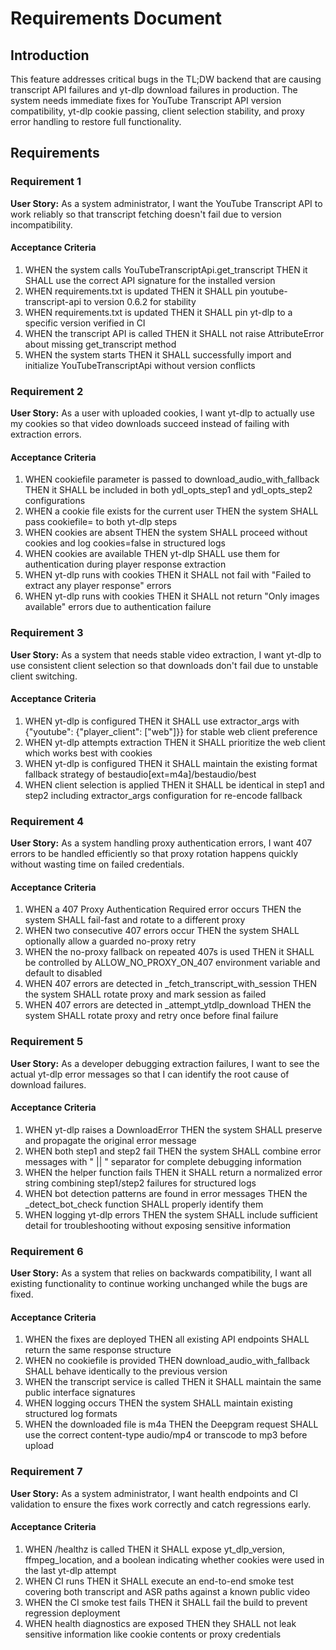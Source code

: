 # Requirements Document

## Introduction

This feature addresses critical bugs in the TL;DW backend that are causing transcript API failures and yt-dlp download failures in production. The system needs immediate fixes for YouTube Transcript API version compatibility, yt-dlp cookie passing, client selection stability, and proxy error handling to restore full functionality.

## Requirements

### Requirement 1

**User Story:** As a system administrator, I want the YouTube Transcript API to work reliably so that transcript fetching doesn't fail due to version incompatibility.

#### Acceptance Criteria

1. WHEN the system calls YouTubeTranscriptApi.get_transcript THEN it SHALL use the correct API signature for the installed version
2. WHEN requirements.txt is updated THEN it SHALL pin youtube-transcript-api to version 0.6.2 for stability
3. WHEN requirements.txt is updated THEN it SHALL pin yt-dlp to a specific version verified in CI
4. WHEN the transcript API is called THEN it SHALL not raise AttributeError about missing get_transcript method
5. WHEN the system starts THEN it SHALL successfully import and initialize YouTubeTranscriptApi without version conflicts

### Requirement 2

**User Story:** As a user with uploaded cookies, I want yt-dlp to actually use my cookies so that video downloads succeed instead of failing with extraction errors.

#### Acceptance Criteria

1. WHEN cookiefile parameter is passed to download_audio_with_fallback THEN it SHALL be included in both ydl_opts_step1 and ydl_opts_step2 configurations
2. WHEN a cookie file exists for the current user THEN the system SHALL pass cookiefile=<path> to both yt-dlp steps
3. WHEN cookies are absent THEN the system SHALL proceed without cookies and log cookies=false in structured logs
4. WHEN cookies are available THEN yt-dlp SHALL use them for authentication during player response extraction
5. WHEN yt-dlp runs with cookies THEN it SHALL not fail with "Failed to extract any player response" errors
6. WHEN yt-dlp runs with cookies THEN it SHALL not return "Only images available" errors due to authentication failure

### Requirement 3

**User Story:** As a system that needs stable video extraction, I want yt-dlp to use consistent client selection so that downloads don't fail due to unstable client switching.

#### Acceptance Criteria

1. WHEN yt-dlp is configured THEN it SHALL use extractor_args with {"youtube": {"player_client": ["web"]}} for stable web client preference
2. WHEN yt-dlp attempts extraction THEN it SHALL prioritize the web client which works best with cookies
3. WHEN yt-dlp is configured THEN it SHALL maintain the existing format fallback strategy of bestaudio[ext=m4a]/bestaudio/best
4. WHEN client selection is applied THEN it SHALL be identical in step1 and step2 including extractor_args configuration for re-encode fallback

### Requirement 4

**User Story:** As a system handling proxy authentication errors, I want 407 errors to be handled efficiently so that proxy rotation happens quickly without wasting time on failed credentials.

#### Acceptance Criteria

1. WHEN a 407 Proxy Authentication Required error occurs THEN the system SHALL fail-fast and rotate to a different proxy
2. WHEN two consecutive 407 errors occur THEN the system SHALL optionally allow a guarded no-proxy retry
3. WHEN the no-proxy fallback on repeated 407s is used THEN it SHALL be controlled by ALLOW_NO_PROXY_ON_407 environment variable and default to disabled
4. WHEN 407 errors are detected in _fetch_transcript_with_session THEN the system SHALL rotate proxy and mark session as failed
5. WHEN 407 errors are detected in _attempt_ytdlp_download THEN the system SHALL rotate proxy and retry once before final failure

### Requirement 5

**User Story:** As a developer debugging extraction failures, I want to see the actual yt-dlp error messages so that I can identify the root cause of download failures.

#### Acceptance Criteria

1. WHEN yt-dlp raises a DownloadError THEN the system SHALL preserve and propagate the original error message
2. WHEN both step1 and step2 fail THEN the system SHALL combine error messages with " || " separator for complete debugging information
3. WHEN the helper function fails THEN it SHALL return a normalized error string combining step1/step2 failures for structured logs
4. WHEN bot detection patterns are found in error messages THEN the _detect_bot_check function SHALL properly identify them
5. WHEN logging yt-dlp errors THEN the system SHALL include sufficient detail for troubleshooting without exposing sensitive information

### Requirement 6

**User Story:** As a system that relies on backwards compatibility, I want all existing functionality to continue working unchanged while the bugs are fixed.

#### Acceptance Criteria

1. WHEN the fixes are deployed THEN all existing API endpoints SHALL return the same response structure
2. WHEN no cookiefile is provided THEN download_audio_with_fallback SHALL behave identically to the previous version
3. WHEN the transcript service is called THEN it SHALL maintain the same public interface signatures
4. WHEN logging occurs THEN the system SHALL maintain existing structured log formats
5. WHEN the downloaded file is m4a THEN the Deepgram request SHALL use the correct content-type audio/mp4 or transcode to mp3 before upload

### Requirement 7

**User Story:** As a system administrator, I want health endpoints and CI validation to ensure the fixes work correctly and catch regressions early.

#### Acceptance Criteria

1. WHEN /healthz is called THEN it SHALL expose yt_dlp_version, ffmpeg_location, and a boolean indicating whether cookies were used in the last yt-dlp attempt
2. WHEN CI runs THEN it SHALL execute an end-to-end smoke test covering both transcript and ASR paths against a known public video
3. WHEN the CI smoke test fails THEN it SHALL fail the build to prevent regression deployment
4. WHEN health diagnostics are exposed THEN they SHALL not leak sensitive information like cookie contents or proxy credentials